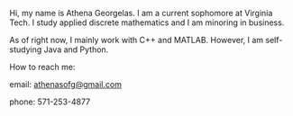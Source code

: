 Hi, my name is Athena Georgelas.
I am a current sophomore at Virginia Tech.
I study applied discrete mathematics and I am minoring in business.

As of right now, I mainly work with C++ and MATLAB.
However, I am self-studying Java and Python.

How to reach me:

email: athenasofg@gmail.com

phone: 571-253-4877
